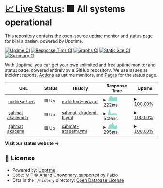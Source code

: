 # [📈 Live Status](https://bilalalpaslan.github.io/upptime): <!--live status--> **🟩 All systems operational**

This repository contains the open-source uptime monitor and status page for [bilal alpaslan](https://bilalalpaslan.github.io/upptime), powered by [Upptime](https://github.com/upptime/upptime).

[![Uptime CI](https://github.com/bilalalpaslan/upptime/workflows/Uptime%20CI/badge.svg)](https://github.com/bilalalpaslan/upptime/actions?query=workflow%3A%22Uptime+CI%22)
[![Response Time CI](https://github.com/bilalalpaslan/upptime/workflows/Response%20Time%20CI/badge.svg)](https://github.com/bilalalpaslan/upptime/actions?query=workflow%3A%22Response+Time+CI%22)
[![Graphs CI](https://github.com/bilalalpaslan/upptime/workflows/Graphs%20CI/badge.svg)](https://github.com/bilalalpaslan/upptime/actions?query=workflow%3A%22Graphs+CI%22)
[![Static Site CI](https://github.com/bilalalpaslan/upptime/workflows/Static%20Site%20CI/badge.svg)](https://github.com/bilalalpaslan/upptime/actions?query=workflow%3A%22Static+Site+CI%22)
[![Summary CI](https://github.com/bilalalpaslan/upptime/workflows/Summary%20CI/badge.svg)](https://github.com/bilalalpaslan/upptime/actions?query=workflow%3A%22Summary+CI%22)

With [Upptime](https://upptime.js.org), you can get your own unlimited and free uptime monitor and status page, powered entirely by a GitHub repository. We use [Issues](https://github.com/bilalalpaslan/upptime/issues) as incident reports, [Actions](https://github.com/bilalalpaslan/upptime/actions) as uptime monitors, and [Pages](https://bilalalpaslan.github.io/upptime) for the status page.

<!--start: status pages-->
<!-- This summary is generated by Upptime (https://github.com/upptime/upptime) -->
<!-- Do not edit this manually, your changes will be overwritten -->
<!-- prettier-ignore -->
| URL | Status | History | Response Time | Uptime |
| --- | ------ | ------- | ------------- | ------ |
| <img alt="" src="https://icons.duckduckgo.com/ip3/mahirkart.net.ico" height="13"> [mahirkart.net](https://mahirkart.net) | 🟩 Up | [mahirkart-net.yml](https://github.com/BilalAlpaslan/upptime/commits/HEAD/history/mahirkart-net.yml) | <details><summary><img alt="Response time graph" src="./graphs/mahirkart-net/response-time-week.png" height="20"> 222ms</summary><br><a href="https://uptime.mahirkart.net/history/mahirkart-net"><img alt="Response time 192" src="https://img.shields.io/endpoint?url=https%3A%2F%2Fraw.githubusercontent.com%2FBilalAlpaslan%2Fupptime%2FHEAD%2Fapi%2Fmahirkart-net%2Fresponse-time.json"></a><br><a href="https://uptime.mahirkart.net/history/mahirkart-net"><img alt="24-hour response time 221" src="https://img.shields.io/endpoint?url=https%3A%2F%2Fraw.githubusercontent.com%2FBilalAlpaslan%2Fupptime%2FHEAD%2Fapi%2Fmahirkart-net%2Fresponse-time-day.json"></a><br><a href="https://uptime.mahirkart.net/history/mahirkart-net"><img alt="7-day response time 222" src="https://img.shields.io/endpoint?url=https%3A%2F%2Fraw.githubusercontent.com%2FBilalAlpaslan%2Fupptime%2FHEAD%2Fapi%2Fmahirkart-net%2Fresponse-time-week.json"></a><br><a href="https://uptime.mahirkart.net/history/mahirkart-net"><img alt="30-day response time 212" src="https://img.shields.io/endpoint?url=https%3A%2F%2Fraw.githubusercontent.com%2FBilalAlpaslan%2Fupptime%2FHEAD%2Fapi%2Fmahirkart-net%2Fresponse-time-month.json"></a><br><a href="https://uptime.mahirkart.net/history/mahirkart-net"><img alt="1-year response time 193" src="https://img.shields.io/endpoint?url=https%3A%2F%2Fraw.githubusercontent.com%2FBilalAlpaslan%2Fupptime%2FHEAD%2Fapi%2Fmahirkart-net%2Fresponse-time-year.json"></a></details> | <details><summary><a href="https://uptime.mahirkart.net/history/mahirkart-net">100.00%</a></summary><a href="https://uptime.mahirkart.net/history/mahirkart-net"><img alt="All-time uptime 100.00%" src="https://img.shields.io/endpoint?url=https%3A%2F%2Fraw.githubusercontent.com%2FBilalAlpaslan%2Fupptime%2FHEAD%2Fapi%2Fmahirkart-net%2Fuptime.json"></a><br><a href="https://uptime.mahirkart.net/history/mahirkart-net"><img alt="24-hour uptime 100.00%" src="https://img.shields.io/endpoint?url=https%3A%2F%2Fraw.githubusercontent.com%2FBilalAlpaslan%2Fupptime%2FHEAD%2Fapi%2Fmahirkart-net%2Fuptime-day.json"></a><br><a href="https://uptime.mahirkart.net/history/mahirkart-net"><img alt="7-day uptime 100.00%" src="https://img.shields.io/endpoint?url=https%3A%2F%2Fraw.githubusercontent.com%2FBilalAlpaslan%2Fupptime%2FHEAD%2Fapi%2Fmahirkart-net%2Fuptime-week.json"></a><br><a href="https://uptime.mahirkart.net/history/mahirkart-net"><img alt="30-day uptime 100.00%" src="https://img.shields.io/endpoint?url=https%3A%2F%2Fraw.githubusercontent.com%2FBilalAlpaslan%2Fupptime%2FHEAD%2Fapi%2Fmahirkart-net%2Fuptime-month.json"></a><br><a href="https://uptime.mahirkart.net/history/mahirkart-net"><img alt="1-year uptime 100.00%" src="https://img.shields.io/endpoint?url=https%3A%2F%2Fraw.githubusercontent.com%2FBilalAlpaslan%2Fupptime%2FHEAD%2Fapi%2Fmahirkart-net%2Fuptime-year.json"></a></details>
| <img alt="" src="https://icons.duckduckgo.com/ip3/sahmatakademi.com.tr.ico" height="13"> [şahmat akademi tr](https://sahmatakademi.com.tr) | 🟩 Up | [sahmat-akademi-tr.yml](https://github.com/BilalAlpaslan/upptime/commits/HEAD/history/sahmat-akademi-tr.yml) | <details><summary><img alt="Response time graph" src="./graphs/sahmat-akademi-tr/response-time-week.png" height="20"> 549ms</summary><br><a href="https://uptime.mahirkart.net/history/sahmat-akademi-tr"><img alt="Response time 484" src="https://img.shields.io/endpoint?url=https%3A%2F%2Fraw.githubusercontent.com%2FBilalAlpaslan%2Fupptime%2FHEAD%2Fapi%2Fsahmat-akademi-tr%2Fresponse-time.json"></a><br><a href="https://uptime.mahirkart.net/history/sahmat-akademi-tr"><img alt="24-hour response time 319" src="https://img.shields.io/endpoint?url=https%3A%2F%2Fraw.githubusercontent.com%2FBilalAlpaslan%2Fupptime%2FHEAD%2Fapi%2Fsahmat-akademi-tr%2Fresponse-time-day.json"></a><br><a href="https://uptime.mahirkart.net/history/sahmat-akademi-tr"><img alt="7-day response time 549" src="https://img.shields.io/endpoint?url=https%3A%2F%2Fraw.githubusercontent.com%2FBilalAlpaslan%2Fupptime%2FHEAD%2Fapi%2Fsahmat-akademi-tr%2Fresponse-time-week.json"></a><br><a href="https://uptime.mahirkart.net/history/sahmat-akademi-tr"><img alt="30-day response time 483" src="https://img.shields.io/endpoint?url=https%3A%2F%2Fraw.githubusercontent.com%2FBilalAlpaslan%2Fupptime%2FHEAD%2Fapi%2Fsahmat-akademi-tr%2Fresponse-time-month.json"></a><br><a href="https://uptime.mahirkart.net/history/sahmat-akademi-tr"><img alt="1-year response time 484" src="https://img.shields.io/endpoint?url=https%3A%2F%2Fraw.githubusercontent.com%2FBilalAlpaslan%2Fupptime%2FHEAD%2Fapi%2Fsahmat-akademi-tr%2Fresponse-time-year.json"></a></details> | <details><summary><a href="https://uptime.mahirkart.net/history/sahmat-akademi-tr">100.00%</a></summary><a href="https://uptime.mahirkart.net/history/sahmat-akademi-tr"><img alt="All-time uptime 99.97%" src="https://img.shields.io/endpoint?url=https%3A%2F%2Fraw.githubusercontent.com%2FBilalAlpaslan%2Fupptime%2FHEAD%2Fapi%2Fsahmat-akademi-tr%2Fuptime.json"></a><br><a href="https://uptime.mahirkart.net/history/sahmat-akademi-tr"><img alt="24-hour uptime 100.00%" src="https://img.shields.io/endpoint?url=https%3A%2F%2Fraw.githubusercontent.com%2FBilalAlpaslan%2Fupptime%2FHEAD%2Fapi%2Fsahmat-akademi-tr%2Fuptime-day.json"></a><br><a href="https://uptime.mahirkart.net/history/sahmat-akademi-tr"><img alt="7-day uptime 100.00%" src="https://img.shields.io/endpoint?url=https%3A%2F%2Fraw.githubusercontent.com%2FBilalAlpaslan%2Fupptime%2FHEAD%2Fapi%2Fsahmat-akademi-tr%2Fuptime-week.json"></a><br><a href="https://uptime.mahirkart.net/history/sahmat-akademi-tr"><img alt="30-day uptime 100.00%" src="https://img.shields.io/endpoint?url=https%3A%2F%2Fraw.githubusercontent.com%2FBilalAlpaslan%2Fupptime%2FHEAD%2Fapi%2Fsahmat-akademi-tr%2Fuptime-month.json"></a><br><a href="https://uptime.mahirkart.net/history/sahmat-akademi-tr"><img alt="1-year uptime 99.97%" src="https://img.shields.io/endpoint?url=https%3A%2F%2Fraw.githubusercontent.com%2FBilalAlpaslan%2Fupptime%2FHEAD%2Fapi%2Fsahmat-akademi-tr%2Fuptime-year.json"></a></details>
| <img alt="" src="https://icons.duckduckgo.com/ip3/sahmatakademi.com.ico" height="13"> [şahmat akademi](https://sahmatakademi.com) | 🟩 Up | [sahmat-akademi.yml](https://github.com/BilalAlpaslan/upptime/commits/HEAD/history/sahmat-akademi.yml) | <details><summary><img alt="Response time graph" src="./graphs/sahmat-akademi/response-time-week.png" height="20"> 295ms</summary><br><a href="https://uptime.mahirkart.net/history/sahmat-akademi"><img alt="Response time 329" src="https://img.shields.io/endpoint?url=https%3A%2F%2Fraw.githubusercontent.com%2FBilalAlpaslan%2Fupptime%2FHEAD%2Fapi%2Fsahmat-akademi%2Fresponse-time.json"></a><br><a href="https://uptime.mahirkart.net/history/sahmat-akademi"><img alt="24-hour response time 278" src="https://img.shields.io/endpoint?url=https%3A%2F%2Fraw.githubusercontent.com%2FBilalAlpaslan%2Fupptime%2FHEAD%2Fapi%2Fsahmat-akademi%2Fresponse-time-day.json"></a><br><a href="https://uptime.mahirkart.net/history/sahmat-akademi"><img alt="7-day response time 295" src="https://img.shields.io/endpoint?url=https%3A%2F%2Fraw.githubusercontent.com%2FBilalAlpaslan%2Fupptime%2FHEAD%2Fapi%2Fsahmat-akademi%2Fresponse-time-week.json"></a><br><a href="https://uptime.mahirkart.net/history/sahmat-akademi"><img alt="30-day response time 366" src="https://img.shields.io/endpoint?url=https%3A%2F%2Fraw.githubusercontent.com%2FBilalAlpaslan%2Fupptime%2FHEAD%2Fapi%2Fsahmat-akademi%2Fresponse-time-month.json"></a><br><a href="https://uptime.mahirkart.net/history/sahmat-akademi"><img alt="1-year response time 329" src="https://img.shields.io/endpoint?url=https%3A%2F%2Fraw.githubusercontent.com%2FBilalAlpaslan%2Fupptime%2FHEAD%2Fapi%2Fsahmat-akademi%2Fresponse-time-year.json"></a></details> | <details><summary><a href="https://uptime.mahirkart.net/history/sahmat-akademi">100.00%</a></summary><a href="https://uptime.mahirkart.net/history/sahmat-akademi"><img alt="All-time uptime 99.97%" src="https://img.shields.io/endpoint?url=https%3A%2F%2Fraw.githubusercontent.com%2FBilalAlpaslan%2Fupptime%2FHEAD%2Fapi%2Fsahmat-akademi%2Fuptime.json"></a><br><a href="https://uptime.mahirkart.net/history/sahmat-akademi"><img alt="24-hour uptime 100.00%" src="https://img.shields.io/endpoint?url=https%3A%2F%2Fraw.githubusercontent.com%2FBilalAlpaslan%2Fupptime%2FHEAD%2Fapi%2Fsahmat-akademi%2Fuptime-day.json"></a><br><a href="https://uptime.mahirkart.net/history/sahmat-akademi"><img alt="7-day uptime 100.00%" src="https://img.shields.io/endpoint?url=https%3A%2F%2Fraw.githubusercontent.com%2FBilalAlpaslan%2Fupptime%2FHEAD%2Fapi%2Fsahmat-akademi%2Fuptime-week.json"></a><br><a href="https://uptime.mahirkart.net/history/sahmat-akademi"><img alt="30-day uptime 100.00%" src="https://img.shields.io/endpoint?url=https%3A%2F%2Fraw.githubusercontent.com%2FBilalAlpaslan%2Fupptime%2FHEAD%2Fapi%2Fsahmat-akademi%2Fuptime-month.json"></a><br><a href="https://uptime.mahirkart.net/history/sahmat-akademi"><img alt="1-year uptime 99.97%" src="https://img.shields.io/endpoint?url=https%3A%2F%2Fraw.githubusercontent.com%2FBilalAlpaslan%2Fupptime%2FHEAD%2Fapi%2Fsahmat-akademi%2Fuptime-year.json"></a></details>

<!--end: status pages-->

[**Visit our status website →**](https://bilalalpaslan.github.io/upptime)

## 📄 License

- Powered by: [Upptime](https://github.com/upptime/upptime)
- Code: [MIT](./LICENSE) © [Anand Chowdhary](https://anandchowdhary.com), supported by [Pabio](https://pabio.com)
- Data in the `./history` directory: [Open Database License](https://opendatacommons.org/licenses/odbl/1-0/)
